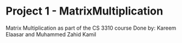 # Project 1 - MatrixMultiplication
Matrix Multiplication as part of the CS 3310 course
Done by: Kareem Elaasar and Muhammed Zahid Kamil 
